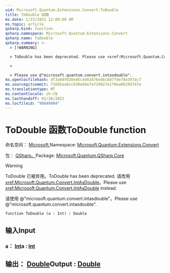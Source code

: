```yaml
---
uid: Microsoft.Quantum.Extensions.Convert.ToDouble
title: ToDouble 函数
ms.date: 1/23/2021 12:00:00 AM
ms.topic: article
qsharp.kind: function
qsharp.namespace: Microsoft.Quantum.Extensions.Convert
qsharp.name: ToDouble
qsharp.summary: >-
  > [!WARNING]

  > ToDouble has been deprecated. Please use <xref:Microsoft.Quantum.Convert.IntAsDouble> instead.

  >

  > Please use @"microsoft.quantum.convert.intasdouble".
ms.openlocfilehash: df3a9df038e45c4483476e46c847fde78e397ac7
ms.sourcegitcommit: 71605ea9cc630e84e7ef29027e1f0ea06299747e
ms.translationtype: MT
ms.contentlocale: zh-CN
ms.lasthandoff: 01/26/2021
ms.locfileid: "98849904"
---
```

# <a name="todouble-function"></a><span data-ttu-id="300a3-102">ToDouble 函数</span><span class="sxs-lookup"><span data-stu-id="300a3-102">ToDouble function</span></span>

<span data-ttu-id="300a3-103">命名空间： [Microsoft.](xref:Microsoft.Quantum.Extensions.Convert)</span><span class="sxs-lookup"><span data-stu-id="300a3-103">Namespace: [Microsoft.Quantum.Extensions.Convert](xref:Microsoft.Quantum.Extensions.Convert)</span></span>

<span data-ttu-id="300a3-104">包： [QSharp。](https://nuget.org/packages/Microsoft.Quantum.QSharp.Core)</span><span class="sxs-lookup"><span data-stu-id="300a3-104">Package: [Microsoft.Quantum.QSharp.Core](https://nuget.org/packages/Microsoft.Quantum.QSharp.Core)</span></span>


> [!WARNING]
> <span data-ttu-id="300a3-105">ToDouble 已被弃用。</span><span class="sxs-lookup"><span data-stu-id="300a3-105">ToDouble has been deprecated.</span></span> <span data-ttu-id="300a3-106">请改用 <xref:Microsoft.Quantum.Convert.IntAsDouble>。</span><span class="sxs-lookup"><span data-stu-id="300a3-106">Please use <xref:Microsoft.Quantum.Convert.IntAsDouble> instead.</span></span>
>
> <span data-ttu-id="300a3-107">请使用 @"microsoft.quantum.convert.intasdouble"。</span><span class="sxs-lookup"><span data-stu-id="300a3-107">Please use @"microsoft.quantum.convert.intasdouble".</span></span>



```qsharp
function ToDouble (a : Int) : Double
```


## <a name="input"></a><span data-ttu-id="300a3-108">输入</span><span class="sxs-lookup"><span data-stu-id="300a3-108">Input</span></span>

### <a name="a--int"></a><span data-ttu-id="300a3-109">a： [Int](xref:microsoft.quantum.lang-ref.int)</span><span class="sxs-lookup"><span data-stu-id="300a3-109">a : [Int](xref:microsoft.quantum.lang-ref.int)</span></span>





## <a name="output--double"></a><span data-ttu-id="300a3-110">输出： [Double](xref:microsoft.quantum.lang-ref.double)</span><span class="sxs-lookup"><span data-stu-id="300a3-110">Output : [Double](xref:microsoft.quantum.lang-ref.double)</span></span>

